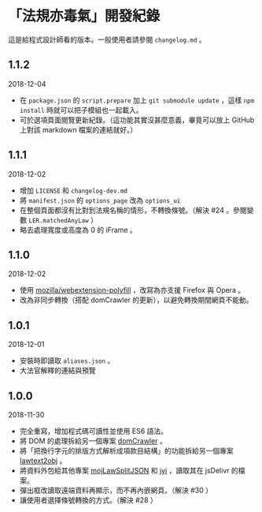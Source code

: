 # 「法規亦毒氣」開發紀錄

這是給程式設計師看的版本。一般使用者請參閱 `changelog.md` 。

## 1.1.2
2018-12-04
* 在 `package.json` 的 `script.prepare` 加上 `git submodule update` ，這樣 `npm install` 時就可以把子模組也一起載入。
* 可於選項頁面閱覽更新紀錄。（這功能其實沒甚麼意義，畢竟可以放上 GitHub 上對該 markdown 檔案的連結就好。）

## 1.1.1
2018-12-02
* 增加 `LICENSE` 和 `changelog-dev.md`
* 將 `manifest.json` 的 `options_page` 改為 `options_ui`
* 在整個頁面都沒有比對到法規名稱的情形，不轉換條號。（解決 #24 。參閱變數 `LER.matchedAnyLaw` ）
* 略去處理寬度或高度為 0 的 iFrame 。

## 1.1.0
2018-12-02
* 使用 [mozilla/webextension-polyfill](https://github.com/mozilla/webextension-polyfill) ，改寫為亦支援 Firefox 與 Opera 。
* 改為非同步轉換（搭配 domCrawler 的更新），以避免轉換期間網頁不能動。

## 1.0.1
2018-12-01
* 安裝時即讀取 `aliases.json` 。
* 大法官解釋的連結與預覽

## 1.0.0
2018-11-30
* 完全重寫，增加程式碼可讀性並使用 ES6 語法。
* 將 DOM 的處理拆給另一個專案 [domCrawler](https://github.com/kong0107/domCrawler/) 。
* 將「把換行字元的排版方式解析成項款目結構」的功能拆給另一個專案 [lawtext2obj](https://github.com/kong0107/lawtext2obj/) 。
* 將資料外包給其他專案 [mojLawSplitJSON](https://github.com/kong0107/mojLawSplitJSON) 和 [jyi](https://github.com/kong0107/jyi) ，讀取其在 jsDelivr 的檔案。
* 彈出框改讀取遠端資料再顯示，而不再內嵌網頁。（解決 #30 ）
* 讓使用者選擇條號轉換的方式。（解決 #28 ）
